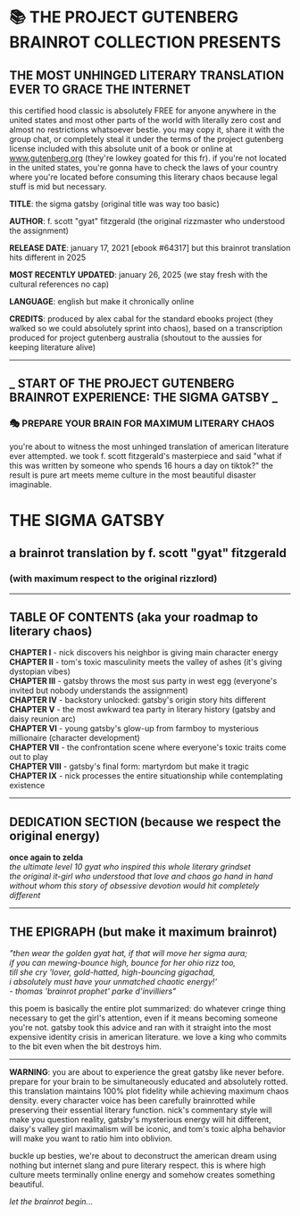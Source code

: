 # 📚 THE PROJECT GUTENBERG BRAINROT COLLECTION PRESENTS

## THE MOST UNHINGED LITERARY TRANSLATION EVER TO GRACE THE INTERNET

this certified hood classic is absolutely FREE for anyone anywhere in the united states and most other parts of the world with literally zero cost and almost no restrictions whatsoever bestie. you may copy it, share it with the group chat, or completely steal it under the terms of the project gutenberg license included with this absolute unit of a book or online at www.gutenberg.org (they're lowkey goated for this fr). if you're not located in the united states, you're gonna have to check the laws of your country where you're located before consuming this literary chaos because legal stuff is mid but necessary.

**TITLE**: the sigma gatsby (original title was way too basic)

**AUTHOR**: f. scott "gyat" fitzgerald (the original rizzmaster who understood the assignment)

**RELEASE DATE**: january 17, 2021 [ebook #64317] but this brainrot translation hits different in 2025

**MOST RECENTLY UPDATED**: january 26, 2025 (we stay fresh with the cultural references no cap)

**LANGUAGE**: english but make it chronically online

**CREDITS**: produced by alex cabal for the standard ebooks project (they walked so we could absolutely sprint into chaos), based on a transcription produced for project gutenberg australia (shoutout to the aussies for keeping literature alive)

---

## **_ START OF THE PROJECT GUTENBERG BRAINROT EXPERIENCE: THE SIGMA GATSBY _**

### 🎭 PREPARE YOUR BRAIN FOR MAXIMUM LITERARY CHAOS

you're about to witness the most unhinged translation of american literature ever attempted. we took f. scott fitzgerald's masterpiece and said "what if this was written by someone who spends 16 hours a day on tiktok?" the result is pure art meets meme culture in the most beautiful disaster imaginable.

# THE SIGMA GATSBY

## a brainrot translation by f. scott "gyat" fitzgerald

### (with maximum respect to the original rizzlord)

---

## TABLE OF CONTENTS (aka your roadmap to literary chaos)

**CHAPTER I** - nick discovers his neighbor is giving main character energy  
**CHAPTER II** - tom's toxic masculinity meets the valley of ashes (it's giving dystopian vibes)  
**CHAPTER III** - gatsby throws the most sus party in west egg (everyone's invited but nobody understands the assignment)  
**CHAPTER IV** - backstory unlocked: gatsby's origin story hits different  
**CHAPTER V** - the most awkward tea party in literary history (gatsby and daisy reunion arc)  
**CHAPTER VI** - young gatsby's glow-up from farmboy to mysterious millionaire (character development)  
**CHAPTER VII** - the confrontation scene where everyone's toxic traits come out to play  
**CHAPTER VIII** - gatsby's final form: martyrdom but make it tragic  
**CHAPTER IX** - nick processes the entire situationship while contemplating existence

---

## DEDICATION SECTION (because we respect the original energy)

**once again to zelda**  
_the ultimate level 10 gyat who inspired this whole literary grindset_  
_the original it-girl who understood that love and chaos go hand in hand_  
_without whom this story of obsessive devotion would hit completely different_

---

## THE EPIGRAPH (but make it maximum brainrot)

_"then wear the golden gyat hat, if that will move her sigma aura;_  
_if you can mewing-bounce high, bounce for her ohio rizz too,_  
_till she cry 'lover, gold-hatted, high-bouncing gigachad,_  
_i absolutely must have your unmatched chaotic energy!'_  
_- thomas 'brainrot prophet' parke d'invilliers"_

this poem is basically the entire plot summarized: do whatever cringe thing necessary to get the girl's attention, even if it means becoming someone you're not. gatsby took this advice and ran with it straight into the most expensive identity crisis in american literature. we love a king who commits to the bit even when the bit destroys him.

---

**WARNING**: you are about to experience the great gatsby like never before. prepare for your brain to be simultaneously educated and absolutely rotted. this translation maintains 100% plot fidelity while achieving maximum chaos density. every character voice has been carefully brainrotted while preserving their essential literary function. nick's commentary style will make you question reality, gatsby's mysterious energy will hit different, daisy's valley girl maximalism will be iconic, and tom's toxic alpha behavior will make you want to ratio him into oblivion.

buckle up besties, we're about to deconstruct the american dream using nothing but internet slang and pure literary respect. this is where high culture meets terminally online energy and somehow creates something beautiful.

_let the brainrot begin..._
